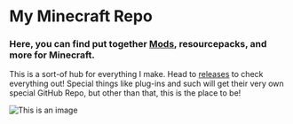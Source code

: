 # My Minecraft Repo
### Here, you can find put together [Mods](https://modrinth.com/modpack/reconnoiter), resourcepacks, and more for Minecraft.
This is a sort-of hub for everything I make. Head to [releases](https://github.com/StarFallenJax/Minecraft-Abstractions-and-Attributes/releases) to check everything out!
Special things like plug-ins and such will get their very own special GitHub Repo, but other than that, this is the place to be!

![This is an image](https://user-images.githubusercontent.com/93849152/177225089-c35ec9fc-cf3a-4a4c-8fea-9becdab79b8d.png)
